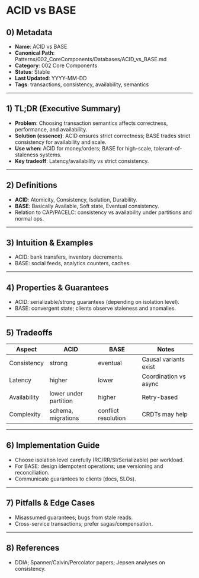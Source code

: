 # ACID vs BASE

## 0) Metadata
- **Name**: ACID vs BASE
- **Canonical Path**: Patterns/002_CoreComponents/Databases/ACID_vs_BASE.md
- **Category**: 002 Core Components
- **Status**: Stable
- **Last Updated**: YYYY-MM-DD
- **Tags**: transactions, consistency, availability, semantics

---

## 1) TL;DR (Executive Summary)
- **Problem**: Choosing transaction semantics affects correctness, performance, and availability.
- **Solution (essence)**: ACID ensures strict correctness; BASE trades strict consistency for availability and scale.
- **Use when**: ACID for money/orders; BASE for high-scale, tolerant-of-staleness systems.
- **Key tradeoff**: Latency/availability vs strict consistency.

---

## 2) Definitions
- **ACID**: Atomicity, Consistency, Isolation, Durability.
- **BASE**: Basically Available, Soft state, Eventual consistency.
- Relation to CAP/PACELC: consistency vs availability under partitions and normal ops.

---

## 3) Intuition & Examples
- ACID: bank transfers, inventory decrements.
- BASE: social feeds, analytics counters, caches.

---

## 4) Properties & Guarantees
- ACID: serializable/strong guarantees (depending on isolation level).
- BASE: convergent state; clients observe staleness and anomalies.

---

## 5) Tradeoffs
| Aspect | ACID | BASE | Notes |
|---|---|---|---|
| Consistency | strong | eventual | Causal variants exist |
| Latency | higher | lower | Coordination vs async |
| Availability | lower under partition | higher | Retry-based |
| Complexity | schema, migrations | conflict resolution | CRDTs may help |

---

## 6) Implementation Guide
- Choose isolation level carefully (RC/RR/SI/Serializable) per workload.
- For BASE: design idempotent operations; use versioning and reconciliation.
- Communicate guarantees to clients (docs, SLOs).

---

## 7) Pitfalls & Edge Cases
- Misassumed guarantees; bugs from stale reads.
- Cross-service transactions; prefer sagas/compensation.

---

## 8) References
- DDIA; Spanner/Calvin/Percolator papers; Jepsen analyses on consistency.
